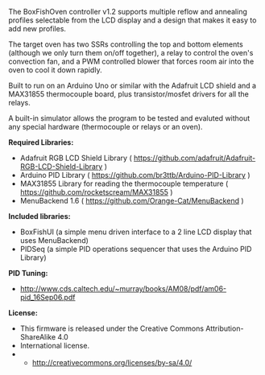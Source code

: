 The BoxFishOven controller v1.2 supports multiple reflow and annealing profiles selectable from the LCD display and a design that makes it easy to add new profiles.

The target oven has two SSRs controlling the top and bottom elements (although we only turn them on/off together), a relay to control the oven's convection fan, and a PWM controlled blower that forces room air into the oven to cool it down rapidly.

Built to run on an Arduino Uno or similar with the Adafruit LCD shield and a MAX31855 thermocouple board, plus transistor/mosfet drivers for all the relays.

A built-in simulator allows the program to be tested and evaluted without any special hardware (thermocouple or relays or an oven).

**Required Libraries:**
* Adafruit RGB LCD Shield Library ( https://github.com/adafruit/Adafruit-RGB-LCD-Shield-Library )
* Arduino PID Library ( https://github.com/br3ttb/Arduino-PID-Library )
* MAX31855 Library for reading the thermocouple temperature ( https://github.com/rocketscream/MAX31855 )
* MenuBackend 1.6 ( https://github.com/Orange-Cat/MenuBackend )

**Included libraries:**
* BoxFishUI (a simple menu driven interface to a 2 line LCD display that uses MenuBackend)
* PIDSeq (a simple PID operations sequencer that uses the Arduino PID Library)

**PID Tuning:**
* http://www.cds.caltech.edu/~murray/books/AM08/pdf/am06-pid_16Sep06.pdf

**License:**
* This firmware is released under the Creative Commons Attribution-ShareAlike 4.0
* International license.
* *  http://creativecommons.org/licenses/by-sa/4.0/
